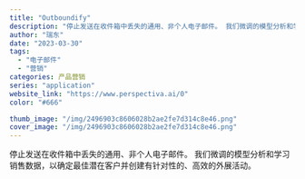 ```yaml
---
title: "Outboundify"
description: "停止发送在收件箱中丢失的通用、非个人电子邮件。 我们微调的模型分析和学习销售数据，以确定最佳潜在客户并创建有针对性的、高"
author: "瑞东"
date: "2023-03-30"
tags:
  - "电子邮件"
  - "营销"
categories: 产品营销
series: "application"
website_link: "https://www.perspectiva.ai/0"
color: "#666"

thumb_image: "/img/2496903c8606028b2ae2fe7d314c8e46.png"
cover_image: "/img/2496903c8606028b2ae2fe7d314c8e46.png"
---
```


停止发送在收件箱中丢失的通用、非个人电子邮件。 我们微调的模型分析和学习销售数据，以确定最佳潜在客户并创建有针对性的、高效的外展活动。
